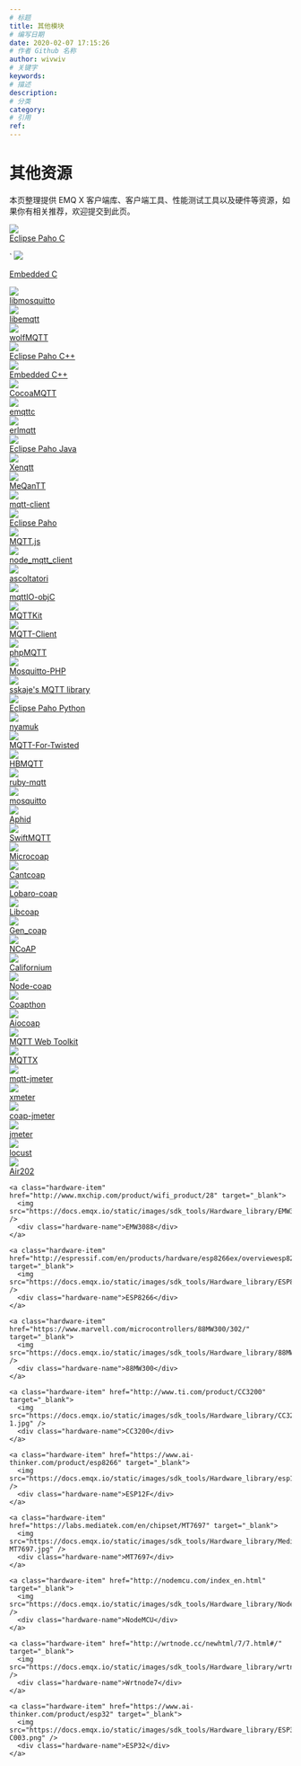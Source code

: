 ```yaml
---
# 标题
title: 其他模块
# 编写日期
date: 2020-02-07 17:15:26
# 作者 Github 名称
author: wivwiv
# 关键字
keywords:
# 描述
description:
# 分类
category:
# 引用
ref:
---
```


# 其他资源

本页整理提供 EMQ X 客户端库、客户端工具、性能测试工具以及硬件等资源，如果你有相关推荐，欢迎提交到此页。


<div class="development-hardware-warp">

  <a class="hardware-item" href="https://www.eclipse.org/paho/clients/c/" target="_blank">
    <img src="https://docs.emqx.io/static/images/sdk_tools/c.png" />
    <div class="hardware-name">Eclipse Paho C</div>
  </a>

`
  <a class="hardware-item" href="https://www.eclipse.org/paho/clients/c/embedded/" target="_blank">
    <img src="https://docs.emqx.io/static/images/sdk_tools/c.png" />
    <div class="hardware-name">Embedded C</div>
  </a>


  <a class="hardware-item" href="http://mosquitto.org/" target="_blank">
    <img src="https://docs.emqx.io/static/images/sdk_tools/c.png" />
    <div class="hardware-name">libmosquitto</div>
  </a>


  <a class="hardware-item" href="https://github.com/menudoproblema/libemqtt" target="_blank">
    <img src="https://docs.emqx.io/static/images/sdk_tools/c.png" />
    <div class="hardware-name">libemqtt</div>
  </a>


  <a class="hardware-item" href="https://github.com/wolfSSL/wolfMQTT" target="_blank">
    <img src="https://docs.emqx.io/static/images/sdk_tools/c.png" />
    <div class="hardware-name">wolfMQTT</div>
  </a>


  <a class="hardware-item" href="https://www.eclipse.org/paho/clients/cpp/" target="_blank">
    <img src="https://docs.emqx.io/static/images/sdk_tools/cpp.png" />
    <div class="hardware-name">Eclipse Paho C++</div>
  </a>


  <a class="hardware-item" href="https://www.eclipse.org/paho/clients/c/embedded/" target="_blank">
    <img src="https://docs.emqx.io/static/images/sdk_tools/cpp.png" />
    <div class="hardware-name">Embedded C++</div>
  </a>


  <a class="hardware-item" href="https://github.com/emqtt/CocoaMQTT" target="_blank">
    <img src="https://docs.emqx.io/static/images/sdk_tools/swift.png" />
    <div class="hardware-name">CocoaMQTT</div>
  </a>


  <a class="hardware-item" href="https://github.com/emqtt/emqttc" target="_blank">
    <img src="https://docs.emqx.io/static/images/sdk_tools/erlang.png" />
    <div class="hardware-name">emqttc</div>
  </a>


  <a class="hardware-item" href="https://github.com/squaremo/erlmqtt" target="_blank">
    <img src="https://docs.emqx.io/static/images/sdk_tools/erlang.png" />
    <div class="hardware-name">erlmqtt</div>
  </a>


  <a class="hardware-item" href="https://github.com/eclipse/paho.mqtt.java" target="_blank">
    <img src="https://docs.emqx.io/static/images/sdk_tools/java.png" />
    <div class="hardware-name">Eclipse Paho Java</div>
  </a>


  <a class="hardware-item" href="https://github.com/TwoGuysFromKabul/xenqtt" target="_blank">
    <img src="https://docs.emqx.io/static/images/sdk_tools/java.png" />
    <div class="hardware-name">Xenqtt</div>
  </a>


  <a class="hardware-item" href="https://github.com/AlbinTheander/MeQanTT" target="_blank">
    <img src="https://docs.emqx.io/static/images/sdk_tools/java.png" />
    <div class="hardware-name">MeQanTT</div>
  </a>


  <a class="hardware-item" href="https://github.com/fusesource/mqtt-client" target="_blank">
    <img src="https://docs.emqx.io/static/images/sdk_tools/java.png" />
    <div class="hardware-name">mqtt-client</div>
  </a>


  <a class="hardware-item" href="https://github.com/eclipse/paho.mqtt.javascript" target="_blank">
    <img src="https://docs.emqx.io/static/images/sdk_tools/javascript.png" />
    <div class="hardware-name">Eclipse Paho</div>
  </a>


  <a class="hardware-item" href="https://github.com/mqttjs/MQTT.js" target="_blank">
    <img src="https://docs.emqx.io/static/images/sdk_tools/javascript.png" />
    <div class="hardware-name">MQTT.js</div>
  </a>


  <a class="hardware-item" href="https://github.com/yilun/node_mqtt_client" target="_blank">
    <img src="https://docs.emqx.io/static/images/sdk_tools/javascript.png" />
    <div class="hardware-name">node_mqtt_client</div>
  </a>


  <a class="hardware-item" href="https://github.com/mcollina/ascoltatori" target="_blank">
    <img src="https://docs.emqx.io/static/images/sdk_tools/javascript.png" />
    <div class="hardware-name">ascoltatori</div>
  </a>


  <a class="hardware-item" href="https://github.com/GrayWang/mqttIO-objC" target="_blank">
    <img src="https://docs.emqx.io/static/images/sdk_tools/objectivec.png" />
    <div class="hardware-name">mqttIO-objC</div>
  </a>


  <a class="hardware-item" href="https://github.com/jmesnil/MQTTKit" target="_blank">
    <img src="https://docs.emqx.io/static/images/sdk_tools/objectivec.png" />
    <div class="hardware-name">MQTTKit</div>
  </a>


  <a class="hardware-item" href="https://github.com/ckrey/MQTT-Client-Framework" target="_blank">
    <img src="https://docs.emqx.io/static/images/sdk_tools/objectivec.png" />
    <div class="hardware-name">MQTT-Client</div>
  </a>


  <a class="hardware-item" href="https://github.com/bluerhinos/phpMQTT" target="_blank">
    <img src="https://docs.emqx.io/static/images/sdk_tools/php.png" />
    <div class="hardware-name">phpMQTT</div>
  </a>


  <a class="hardware-item" href="https://github.com/mgdm/Mosquitto-PHP" target="_blank">
    <img src="https://docs.emqx.io/static/images/sdk_tools/php.png" />
    <div class="hardware-name">Mosquitto-PHP</div>
  </a>


  <a class="hardware-item" href="https://github.com/sskaje/mqtt" target="_blank">
    <img src="https://docs.emqx.io/static/images/sdk_tools/php.png" />
    <div class="hardware-name">sskaje's MQTT library</div>
  </a>


  <a class="hardware-item" href="https://github.com/eclipse/paho.mqtt.python" target="_blank">
    <img src="https://docs.emqx.io/static/images/sdk_tools/python.png" />
    <div class="hardware-name">Eclipse Paho Python</div>
  </a>


  <a class="hardware-item" href="https://github.com/iwanbk/nyamuk" target="_blank">
    <img src="https://docs.emqx.io/static/images/sdk_tools/python.png" />
    <div class="hardware-name">nyamuk</div>
  </a>


  <a class="hardware-item" href="https://github.com/adamvr/MQTT-For-Twisted-Python" target="_blank">
    <img src="https://docs.emqx.io/static/images/sdk_tools/python.png" />
    <div class="hardware-name">MQTT-For-Twisted</div>
  </a>


  <a class="hardware-item" href="https://github.com/beerfactory/hbmqtt" target="_blank">
    <img src="https://docs.emqx.io/static/images/sdk_tools/python.png" />
    <div class="hardware-name">HBMQTT</div>
  </a>


  <a class="hardware-item" href="https://github.com/njh/ruby-mqtt" target="_blank">
    <img src="https://docs.emqx.io/static/images/sdk_tools/ruby.png" />
    <div class="hardware-name">ruby-mqtt</div>
  </a>


  <a class="hardware-item" href="https://github.com/xively/mosquitto" target="_blank">
    <img src="https://docs.emqx.io/static/images/sdk_tools/ruby.png" />
    <div class="hardware-name">mosquitto</div>
  </a>


  <a class="hardware-item" href="https://github.com/IBM-Swift/Aphid" target="_blank">
    <img src="https://docs.emqx.io/static/images/sdk_tools/swift.png" />
    <div class="hardware-name">Aphid</div>
  </a>


  <a class="hardware-item" href="https://github.com/aciidb0mb3r/SwiftMQTT" target="_blank">
    <img src="https://docs.emqx.io/static/images/sdk_tools/swift.png" />
    <div class="hardware-name">SwiftMQTT</div>
  </a>

</div>

<div class="development-hardware-warp">

  <a class="hardware-item" href="https://github.com/1248/microcoap" target="_blank">
    <img src="https://docs.emqx.io/static/images/sdk_tools/c.png" />
    <div class="hardware-name">Microcoap</div>
  </a>


  <a class="hardware-item" href="https://github.com/staropram/cantcoap" target="_blank">
    <img src="https://docs.emqx.io/static/images/sdk_tools/c.png" />
    <div class="hardware-name">Cantcoap</div>
  </a>


  <a class="hardware-item" href="http://www.lobaro.com/lobaro-coap/" target="_blank">
    <img src="https://docs.emqx.io/static/images/sdk_tools/c.png" />
    <div class="hardware-name">Lobaro-coap</div>
  </a>


  <a class="hardware-item" href="https://github.com/obgm/libcoap" target="_blank">
    <img src="https://docs.emqx.io/static/images/sdk_tools/c.png" />
    <div class="hardware-name">Libcoap</div>
  </a>


  <a class="hardware-item" href="https://github.com/gotthardp/gen_coap" target="_blank">
    <img src="https://docs.emqx.io/static/images/sdk_tools/erlang.png" />
    <div class="hardware-name">Gen_coap</div>
  </a>


  <a class="hardware-item" href="https://github.com/okleine/nCoAP" target="_blank">
    <img src="https://docs.emqx.io/static/images/sdk_tools/java.png" />
    <div class="hardware-name">NCoAP</div>
  </a>


  <a class="hardware-item" href="https://github.com/eclipse/californium" target="_blank">
    <img src="https://docs.emqx.io/static/images/sdk_tools/java.png" />
    <div class="hardware-name">Californium</div>
  </a>


  <a class="hardware-item" href="https://github.com/mcollina/node-coap" target="_blank">
    <img src="https://docs.emqx.io/static/images/sdk_tools/nodejs.png" />
    <div class="hardware-name">Node-coap</div>
  </a>


  <a class="hardware-item" href="https://github.com/Tanganelli/CoAPthon" target="_blank">
    <img src="https://docs.emqx.io/static/images/sdk_tools/python.png" />
    <div class="hardware-name">Coapthon</div>
  </a>


  <a class="hardware-item" href="https://github.com/chrysn/aiocoap" target="_blank">
    <img src="https://docs.emqx.io/static/images/sdk_tools/python.png" />
    <div class="hardware-name">Aiocoap</div>
  </a>

</div>


<div class="development-hardware-warp">

  <a class="hardware-item" href="http://tools.emqx.io/" target="_blank">
    <img src="https://docs.emqx.io/static/images/sdk_tools/mqtt_tools.png" />
    <div class="hardware-name">MQTT Web Toolkit</div>
  </a>


  <a class="hardware-item" href="https://github.com/emqx/MQTTX" target="_blank">
    <img src="https://docs.emqx.io/static/images/sdk_tools/mqttx.png" />
    <div class="hardware-name">MQTTX</div>
  </a>

</div>


<div class="development-hardware-warp">

  <a class="hardware-item" href="https://github.com/emqx/mqtt-jmeter" target="_blank">
    <img src="https://docs.emqx.io/static/images/sdk_tools/xmeter.png" />
    <div class="hardware-name">mqtt-jmeter</div>
  </a>


  <a class="hardware-item" href="https://www.xmeter.net/" target="_blank">
    <img src="https://docs.emqx.io/static/images/sdk_tools/xmeter.png" />
    <div class="hardware-name">xmeter</div>
  </a>


  <a class="hardware-item" href="https://github.com/emqx/coap-jmeter" target="_blank">
    <img src="https://docs.emqx.io/static/images/sdk_tools/xmeter.png" />
    <div class="hardware-name">coap-jmeter</div>
  </a>


  <a class="hardware-item" href="http://jmeter.apache.org/" target="_blank">
    <img src="https://docs.emqx.io/static/images/sdk_tools/apache.png" />
    <div class="hardware-name">jmeter</div>
  </a>


  <a class="hardware-item" href="http://locust.io/" target="_blank">
    <img src="https://docs.emqx.io/static/images/sdk_tools/locust.png" />
    <div class="hardware-name">locust</div>
  </a>

</div>


  <div class="development-hardware-warp">
    <a class="hardware-item" href="http://www.openluat.com/" target="_blank">
      <img src="https://docs.emqx.io/static/images/sdk_tools/Hardware_library/Air202.png" />
      <div class="hardware-name">Air202</div>
    </a>

    <a class="hardware-item" href="http://www.mxchip.com/product/wifi_product/28" target="_blank">
      <img src="https://docs.emqx.io/static/images/sdk_tools/Hardware_library/EMW3088.jpg" />
      <div class="hardware-name">EMW3088</div>
    </a>

    <a class="hardware-item" href="http://espressif.com/en/products/hardware/esp8266ex/overviewesp8266ex/overview" target="_blank">
      <img src="https://docs.emqx.io/static/images/sdk_tools/Hardware_library/ESP8266.png" />
      <div class="hardware-name">ESP8266</div>
    </a>

    <a class="hardware-item" href="https://www.marvell.com/microcontrollers/88MW300/302/" target="_blank">
      <img src="https://docs.emqx.io/static/images/sdk_tools/Hardware_library/88MW300.png" />
      <div class="hardware-name">88MW300</div>
    </a>

    <a class="hardware-item" href="http://www.ti.com/product/CC3200" target="_blank">
      <img src="https://docs.emqx.io/static/images/sdk_tools/Hardware_library/CC3200-1.jpg" />
      <div class="hardware-name">CC3200</div>
    </a>

    <a class="hardware-item" href="https://www.ai-thinker.com/product/esp8266" target="_blank">
      <img src="https://docs.emqx.io/static/images/sdk_tools/Hardware_library/esp12f.png" />
      <div class="hardware-name">ESP12F</div>
    </a>

    <a class="hardware-item" href="https://labs.mediatek.com/en/chipset/MT7697" target="_blank">
      <img src="https://docs.emqx.io/static/images/sdk_tools/Hardware_library/MediaTek-MT7697.jpg" />
      <div class="hardware-name">MT7697</div>
    </a>

    <a class="hardware-item" href="http://nodemcu.com/index_en.html" target="_blank">
      <img src="https://docs.emqx.io/static/images/sdk_tools/Hardware_library/NodeMCU.jpg" />
      <div class="hardware-name">NodeMCU</div>
    </a>

    <a class="hardware-item" href="http://wrtnode.cc/newhtml/7/7.html#/" target="_blank">
      <img src="https://docs.emqx.io/static/images/sdk_tools/Hardware_library/wrtnode7.png" />
      <div class="hardware-name">Wrtnode7</div>
    </a>

    <a class="hardware-item" href="https://www.ai-thinker.com/product/esp32" target="_blank">
      <img src="https://docs.emqx.io/static/images/sdk_tools/Hardware_library/ESP32-C003.png" />
      <div class="hardware-name">ESP32</div>
    </a>
  </div>
